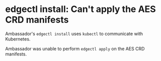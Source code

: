 # edgectl install: Can't apply the AES CRD manifests
 
Ambassador's `edgectl install` uses `kubectl` to communicate with Kubernetes.  

Ambassador was unable to perform `edgectl apply` on the AES CRD manifests.
